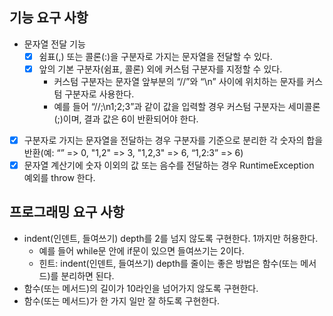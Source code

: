 ## 기능 요구 사항
- 문자열 전달 기능
  - [x] 쉼표(,) 또는 콜론(:)을 구분자로 가지는 문자열을 전달할 수 있다.
  - [x] 앞의 기본 구분자(쉼표, 콜론) 외에 커스텀 구분자를 지정할 수 있다.
    - 커스텀 구분자는 문자열 앞부분의 “//”와 “\n” 사이에 위치하는 문자를 커스텀 구분자로 사용한다.
    - 예를 들어 “//;\n1;2;3”과 같이 값을 입력할 경우 커스텀 구분자는 세미콜론(;)이며, 결과 값은 6이 반환되어야 한다.
- [x] 구분자로 가지는 문자열을 전달하는 경우 구분자를 기준으로 분리한 각 숫자의 합을 반환(예: “” => 0, "1,2" => 3, "1,2,3" => 6, “1,2:3” => 6)
- [x] 문자열 계산기에 숫자 이외의 값 또는 음수를 전달하는 경우 RuntimeException 예외를 throw 한다.

## 프로그래밍 요구 사항
- indent(인덴트, 들여쓰기) depth를 2를 넘지 않도록 구현한다. 1까지만 허용한다.
  - 예를 들어 while문 안에 if문이 있으면 들여쓰기는 2이다.  
  - 힌트: indent(인덴트, 들여쓰기) depth를 줄이는 좋은 방법은 함수(또는 메서드)를 분리하면 된다.
- 함수(또는 메서드)의 길이가 10라인을 넘어가지 않도록 구현한다.
- 함수(또는 메서드)가 한 가지 일만 잘 하도록 구현한다.
